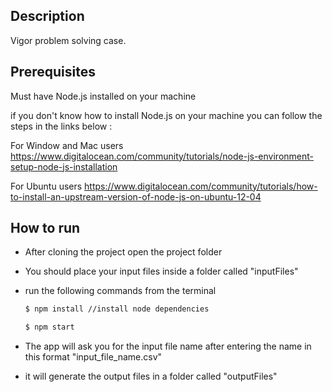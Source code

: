 ## Description

Vigor problem solving case.

## Prerequisites

Must have Node.js installed on your machine

if you don't know how to install Node.js on your machine you can follow the steps in the links below :

For Window and Mac users
https://www.digitalocean.com/community/tutorials/node-js-environment-setup-node-js-installation

For Ubuntu users
https://www.digitalocean.com/community/tutorials/how-to-install-an-upstream-version-of-node-js-on-ubuntu-12-04

## How to run

 - After cloning the project open the project folder 

 - You should place your input files inside a folder called "inputFiles"

 - run the following commands from the terminal 

   ```bash
   $ npm install //install node dependencies

   $ npm start
   ```
 - The app will ask you for the input file name after entering the name in this format "input_file_name.csv"
 
 - it will generate the output files in a folder called "outputFiles"